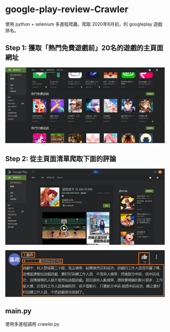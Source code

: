 # google-play-review-Crawler
使用 python + selenium 多進程爬蟲，爬取 2020年6月初，的 googleplay 遊戲排名。

## Step 1: 獲取「熱門免費遊戲前」20名的遊戲的主頁面網址

![](img/free_game_ls.png)

## Step 2: 從主頁面清單爬取下面的評論

![](img/game_info_page.png)

![](img/comment.png)

## main.py
使用多進程調用 crawler.py
